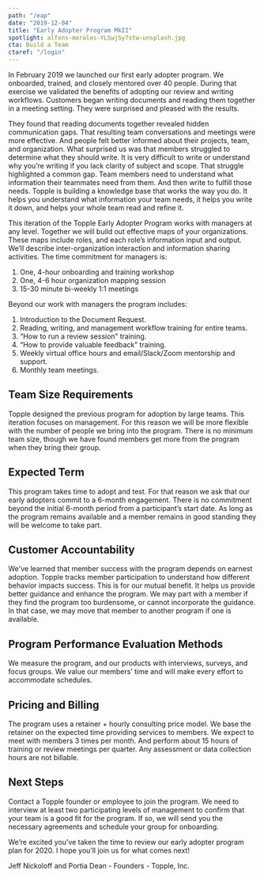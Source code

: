 ```yaml
---
path: "/eap"
date: "2019-12-04"
title: "Early Adopter Program MkII"
spotlight: alfons-morales-YLSwjSy7stw-unsplash.jpg
cta: Build a Team
ctaref: "/login"
---
```


In February 2019 we launched our first early adopter program. We onboarded, trained, and closely mentored over 40 people. During that exercise we validated the benefits of adopting our review and writing workflows. Customers began writing documents and reading them together in a meeting setting. They were surprised and pleased with the results.

They found that reading documents together revealed hidden communication gaps. That resulting team conversations and meetings were more effective. And people felt better informed about their projects, team, and organization. What surprised us was that members struggled to determine what they should write. It is very difficult to write or understand why you’re writing if you lack clarity of subject and scope. That struggle highlighted a common gap. Team members need to understand what information their teammates need from them. And then write to fulfill those needs. Topple is building a knowledge base that works the way you do. It helps you understand what information your team needs, it helps you write it down, and helps your whole team read and refine it.

This iteration of the Topple Early Adopter Program works with managers at any level. Together we will build out effective maps of your organizations. These maps include roles, and each role’s information input and output. We’ll describe inter-organization interaction and information sharing activities. The time commitment for managers is:

1. One, 4-hour onboarding and training workshop
2. One, 4-6 hour organization mapping session
3. 15-30 minute bi-weekly 1:1 meetings

Beyond our work with managers the program includes:

1. Introduction to the Document Request.
2. Reading, writing, and management workflow training for entire teams.
3. “How to run a review session” training.
4. “How to provide valuable feedback” training.
5. Weekly virtual office hours and email/Slack/Zoom mentorship and support.
6. Monthly team meetings.

## Team Size Requirements

Topple designed the previous program for adoption by large teams. This iteration focuses on management. For this reason we will  be more flexible with the number of people we bring into the program. There is no minimum team size, though we have found members get more from the program when they bring their group.

## Expected Term

This program takes time to adopt and test. For that reason we ask that our early adopters commit to a 6-month engagement. There is no commitment beyond the initial 6-month period from a participant’s start date. As long as the program remains available and a member remains in good standing they will be welcome to take part.

## Customer Accountability

We've learned that member success with the program depends on earnest adoption. Topple tracks member participation to understand how different behavior impacts success. This is for our mutual benefit. It helps us provide better guidance and enhance the program. We may part with a member if they find the program too burdensome, or cannot incorporate the guidance. In that case, we may move that member to another program if one is available.

## Program Performance Evaluation Methods

We measure the program, and our products with interviews, surveys, and focus groups. We value our members’ time and will make every effort to accommodate schedules.

## Pricing and Billing

The program uses a retainer + hourly consulting price model. We base the retainer on the expected time providing services to members. We expect to meet with members 3 times per month. And perform about 15 hours of training or review meetings per quarter. Any assessment or data collection hours are not billable.

## Next Steps
Contact a Topple founder or employee to join the program. We need to interview at least two participating levels of management to confirm that your team is a good fit for the program. If so, we will send you the necessary agreements and schedule your group for onboarding.

We’re excited you’ve taken the time to review our early adopter program plan for 2020. I hope you’ll join us for what comes next!

Jeff Nickoloff and Portia Dean - Founders - Topple, Inc.

